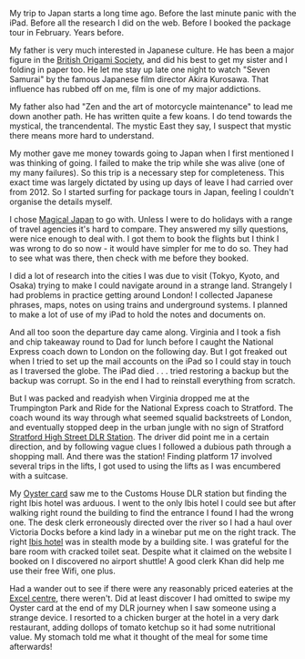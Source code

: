 My trip to Japan starts a long time ago.  Before the last minute
panic with the iPad.  Before all the research I did on the
web.  Before I booked the package tour in February.  Years before.

My father is very much interested in Japanese culture.  He
has been a major figure in the [British Origami Society](https://www.britishorigami.info), and did his best
to get my sister and I folding in paper too.  He let me stay up
late one night to watch "Seven Samurai" by the famous Japanese film
director Akira Kurosawa.  That influence has rubbed off on me, film
is one of my major addictions.

My father also had "Zen and the art of motorcycle maintenance" to
lead me down another path.  He has written quite a few koans.  I do
tend towards the mystical, the trancendental.  The mystic East they
say, I suspect that mystic there means more hard to understand.

My mother gave me money towards going to Japan when I first
mentioned I was thinking of going.  I failed to make the
trip while she was alive (one of my many failures).  So this trip
is a necessary step for completeness.  This exact time was
largely dictated by using up days of leave I had carried over from
2012.  So I started surfing for package tours in Japan, feeling
I couldn't organise the details myself.

I chose [Magical Japan](https://www.magicalexplorer.co.uk/region/japan) to go with.  Unless I were to do holidays
with a range of travel agencies it's hard to compare.  They
answered my silly questions, were nice enough to deal with.  I
got them to book the flights but I think I was wrong to do so now - it
would have simpler for me to do so.  They had to see what was
there, then check with me before they booked.

I did a lot of research into the cities I was due to visit
(Tokyo, Kyoto, and Osaka) trying to make I could navigate around
in a strange land.  Strangely I had problems in practice getting around London!
I collected Japanese phrases, maps, notes on using trains and
underground systems.  I planned to make a lot of use of my iPad
to hold the notes and documents on.

And all too soon the departure day came along.  Virginia and I took
a fish and chip takeaway round to Dad for lunch before I caught
the National Express coach down to London on the following
day.  But I got freaked out when I tried to set up the mail
accounts on the iPad so I could stay in touch as I traversed the
globe.  The iPad died . . . tried restoring a backup but the
backup was corrupt.  So in the end I had to reinstall everything
from scratch.

But I was packed and readyish when Virginia dropped me at the
Trumpington Park and Ride for the National Express coach to
Stratford.  The coach wound its way through what seemed squalid
backstreets of London, and eventually stopped deep in the urban
jungle with no sign of Stratford [Stratford High Street DLR Station](https://tfl.gov.uk/dlr/stop/940GZZDLSHS/stratford-high-street-dlr-station/).  The driver did
point me in a certain direction, and by following vague clues
I followed a dubious path through a shopping mall.  And there was
the station!  Finding platform 17 involved several trips in the
lifts, I got used to using the lifts as I was encumbered with a
suitcase.

My [Oyster card](https://tfl.gov.uk/fares/how-to-pay-and-where-to-buy-tickets-and-oyster/pay-as-you-go/oyster-pay-as-you-go) saw me to the Customs House DLR station but
finding the right Ibis hotel was arduous.  I went to the only
Ibis hotel I could see but after walking right round the building
to find the entrance I found I had the wrong one.  The desk
clerk erroneously directed over the river so I had a haul
over Victoria Docks before a kind lady in a winebar put me on
the right track.  The right [Ibis hotel](https://www.accorhotels.com/gb/hotel-8712-ibis-styles-london-excel/index.shtml#origin=ibis) was in stealth mode
by a building site.  I was grateful for the bare room with
cracked toilet seat.  Despite what it claimed on the website I booked on
I discovered no airport shuttle!  A good clerk Khan did help
me use their free Wifi, one plus.

Had a wander out to see if there were any reasonably priced
eateries at the [Excel centre](https://www.excel.london/), there weren't.  Did at least
discover I had omitted to swipe my Oyster card at the end of my
DLR journey when I saw someone using a strange device.  I resorted
to a chicken burger at the hotel in a very dark restaurant,
adding dollops of tomato ketchup so it had some nutritional
value.  My stomach told me what it thought of the meal for
some time afterwards!
